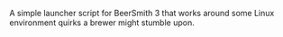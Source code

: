 A simple launcher script for BeerSmith 3 that works around some Linux environment quirks a brewer might stumble upon.

